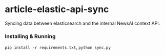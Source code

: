 # article-elastic-api-sync

Syncing data between elasticsearch and the internal NewsAI context API.

### Installing & Running

`pip install -r requirements.txt`, `python sync.py`
